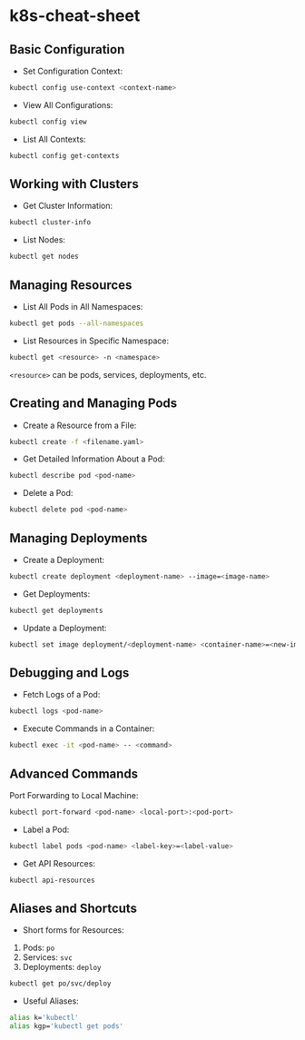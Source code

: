 # k8s-cheat-sheet

## Basic Configuration

- Set Configuration Context:

```bash
kubectl config use-context <context-name>
```

- View All Configurations:

```bash
kubectl config view
```

- List All Contexts:

```bash
kubectl config get-contexts
```

## Working with Clusters

- Get Cluster Information:

```bash
kubectl cluster-info
```

- List Nodes:

```bash
kubectl get nodes
```

## Managing Resources

- List All Pods in All Namespaces:

```bash
kubectl get pods --all-namespaces
```

- List Resources in Specific Namespace:

```bash
kubectl get <resource> -n <namespace>
```
`<resource>` can be pods, services, deployments, etc.

## Creating and Managing Pods

- Create a Resource from a File:

```bash
kubectl create -f <filename.yaml>
```

- Get Detailed Information About a Pod:

```bash
kubectl describe pod <pod-name>
```

- Delete a Pod:

```bash
kubectl delete pod <pod-name>
```

## Managing Deployments

- Create a Deployment:

```bash
kubectl create deployment <deployment-name> --image=<image-name>
```

- Get Deployments:

```bash
kubectl get deployments
```

- Update a Deployment:

```bash
kubectl set image deployment/<deployment-name> <container-name>=<new-image>:<tag>
```

## Debugging and Logs

- Fetch Logs of a Pod:

```bash
kubectl logs <pod-name>
```

- Execute Commands in a Container:

```bash
kubectl exec -it <pod-name> -- <command>
```

## Advanced Commands

Port Forwarding to Local Machine:

```bash
kubectl port-forward <pod-name> <local-port>:<pod-port>
```

- Label a Pod:

```bash
kubectl label pods <pod-name> <label-key>=<label-value>
```

- Get API Resources:

```bash
kubectl api-resources
```

## Aliases and Shortcuts

- Short forms for Resources:
1.  Pods: `po`
2.  Services: `svc`
3.  Deployments: `deploy`

 ```bash
kubectl get po/svc/deploy
```

- Useful Aliases:

```bash
alias k='kubectl'
alias kgp='kubectl get pods'
```
